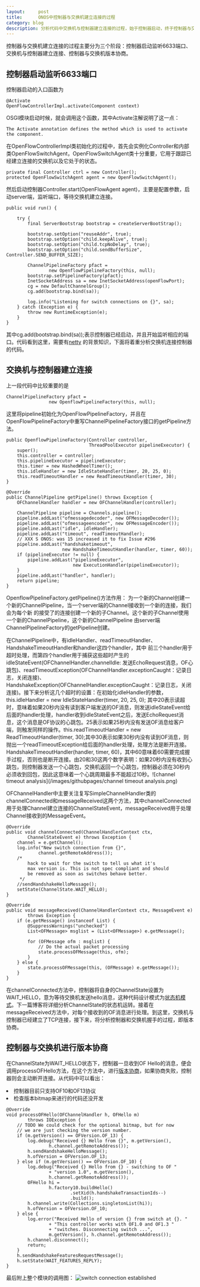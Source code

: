 ```yaml
---
layout:     post
title:      ONOS中控制器与交换机建立连接的过程
category: blog
description: 分析代码中交换机与控制器建立连接的过程，始于控制器启动，终于控制器与交换机版本协商。
---
```


控制器与交换机建立连接的过程主要分为三个阶段：控制器启动监听6633端口、交换机与控制器建立连接、控制器与交换机版本协商。

## 控制器启动监听6633端口

控制器启动的入口函数为

    @Activate
    OpenFlowControllerImpl.activate(Component context)
OSGI模块启动时候，就会调用这个函数，其中Activate注解说明了这一点：
    
    The Activate annotation defines the method which is used to activate the component.
在OpenFlowControllerImpl类初始化的过程中，首先会实例化Controller和内部类OpenFlowSwitchAgent，OpenFlowSwitchAgent类十分重要，它用于跟踪已经建立连接的交换机以及它处于的状态。

    private final Controller ctrl = new Controller();
    protected OpenFlowSwitchAgent agent = new OpenFlowSwitchAgent();

然后启动控制器Controller.start(OpenFlowAgent agent)，主要是配置参数，启动server端，监听端口，等待交换机建立连接。

    public void run() {

        try {
            final ServerBootstrap bootstrap = createServerBootStrap();

            bootstrap.setOption("reuseAddr", true);
            bootstrap.setOption("child.keepAlive", true);
            bootstrap.setOption("child.tcpNoDelay", true);
            bootstrap.setOption("child.sendBufferSize", Controller.SEND_BUFFER_SIZE);

            ChannelPipelineFactory pfact =
                    new OpenflowPipelineFactory(this, null);
            bootstrap.setPipelineFactory(pfact);
            InetSocketAddress sa = new InetSocketAddress(openFlowPort);
            cg = new DefaultChannelGroup();
            cg.add(bootstrap.bind(sa));

            log.info("Listening for switch connections on {}", sa);
        } catch (Exception e) {
            throw new RuntimeException(e);
        }
    }

其中cg.add(bootstrap.bind(sa));表示控制器已经启动，并且开始监听相应的端口。代码看到这里，需要有[netty][] 的背景知识，下面将着重分析交换机连接控制器的代码。

## 交换机与控制器建立连接
上一段代码中比较重要的是

    ChannelPipelineFactory pfact =
                    new OpenflowPipelineFactory(this, null);
这里将pipeline初始化为OpenFlowPipelineFactory，并且在OpenFlowPipelineFactory中重写ChannelPipelineFactory接口的getPipeline方法。

    public OpenflowPipelineFactory(Controller controller,
                                   ThreadPoolExecutor pipelineExecutor) {
        super();
        this.controller = controller;
        this.pipelineExecutor = pipelineExecutor;
        this.timer = new HashedWheelTimer();
        this.idleHandler = new IdleStateHandler(timer, 20, 25, 0);
        this.readTimeoutHandler = new ReadTimeoutHandler(timer, 30);
    }

    @Override
    public ChannelPipeline getPipeline() throws Exception {
        OFChannelHandler handler = new OFChannelHandler(controller);

        ChannelPipeline pipeline = Channels.pipeline();
        pipeline.addLast("ofmessagedecoder", new OFMessageDecoder());
        pipeline.addLast("ofmessageencoder", new OFMessageEncoder());
        pipeline.addLast("idle", idleHandler);
        pipeline.addLast("timeout", readTimeoutHandler);
        // XXX S ONOS: was 15 increased it to fix Issue #296
        pipeline.addLast("handshaketimeout",
                         new HandshakeTimeoutHandler(handler, timer, 60));
        if (pipelineExecutor != null) {
            pipeline.addLast("pipelineExecutor",
                             new ExecutionHandler(pipelineExecutor));
        }
        pipeline.addLast("handler", handler);
        return pipeline;
    }
OpenflowPipelineFactory.getPipeline()方法作用：
为一个新的Channel创建一个新的ChannelPipeline，当一个server端的Channel接收到一个新的连接，我们会为每个新
的接受了的连接创建一个新的子Channel。这个新的子Channel使用一个新的ChannelPipeline，这个新的ChannelPipeline
由server端ChannelPipelineFactory的getPipeline创建。

在ChannelPipeline中，有idleHandler、readTimeoutHandler、HandshakeTimeoutHandler和handler这四个handler，其中
前三个handler用于超时处理，而第四个handler用于捕获这些超时产生的idleStateEvent(OFChannelHandler.channelIdle:
发送EchoRequest消息，OF心跳包)、readTimeoutException(OFChannelHandler.exceptionCaught：记录日志，关闭连接)、
HandshakeException(OFChannelHandler.exceptionCaught：记录日志，关闭连接)。接下来分析这几个超时的设置：在初始化idleHandler的参数，this.idleHandler = new IdleStateHandler(timer, 20, 25, 0); 其中20表示读超时，意味着如果20秒内没有读到客户端发送的OF消息，则发送idleStateEvent给后面的handler处理，handler收到idleStateEvent之后，发送EchoRequest消息，这个消息是OF协议的心跳包。25表示如果25秒内没有发送OF消息给客户端，则触发同样的操作。this.readTimeoutHandler = new ReadTimeoutHandler(timer, 30);其中30表示如果30秒内没有读到OF消息，则抛出一个readTimeoutException给后面的handler处理，处理方法是断开连接。HandshakeTimeoutHandler(handler, timer, 60)，其中60意味着60需要完成握手过程，否则也是断开连接。由20和30这两个数字表明：如果20秒内没有收到心跳包，则控制器发送一个心跳包，交换机返回一个心跳包，控制器必须在30秒内必须收到回包，因此这意味着一个心跳周期最多不能超过10秒。![channel timeout analysis](/images/githubpages/channel timeout analysis.png)

OFChannelHandler中主要关注复写SimpleChannelHandler类的channelConnected和messageReceived这两个方法，其中channelConnected用于处理Channel建立连接的ChannelStateEvent，messageReceived用于处理Channel接收到的MessageEvent。

    @Override
    public void channelConnected(ChannelHandlerContext ctx,
            ChannelStateEvent e) throws Exception {
        channel = e.getChannel();
        log.info("New switch connection from {}",
                channel.getRemoteAddress());
        /*
            hack to wait for the switch to tell us what it's
            max version is. This is not spec compliant and should
            be removed as soon as switches behave better.
         */
        //sendHandshakeHelloMessage();
        setState(ChannelState.WAIT_HELLO);
    }

    @Override
    public void messageReceived(ChannelHandlerContext ctx, MessageEvent e)
            throws Exception {
        if (e.getMessage() instanceof List) {
            @SuppressWarnings("unchecked")
            List<OFMessage> msglist = (List<OFMessage>) e.getMessage();

            for (OFMessage ofm : msglist) {
                // Do the actual packet processing
                state.processOFMessage(this, ofm);
            }
        } else {
            state.processOFMessage(this, (OFMessage) e.getMessage());
        }
    }

在channelConnected方法中，控制器将自身的ChannelState设置为WAIT_HELLO，意为等待交换机发送hello消息，这种代码设计模式为[状态机模式][]。下一篇博客将详细分析ChannelState的状态机运转。接着在messageReceived方法中，对每个接收到的OF消息进行处理。到这里，交换机与控制器已经建立了TCP连接，接下来，将分析控制器和交换机握手的过程，即版本协商。

## 控制器与交换机进行版本协商
在ChannelState为WAIT_HELLO状态下，控制器一旦收到OF Hello的消息，便会调用processOFHello方法，在这个方法中，进行[版本协商][]，如果协商失败，控制器则会主动断开连接。从代码中可以看出：
<li>控制器目前只支持OF10和OF13协议</li>
<li>检查版本bitmap来进行的代码还没开发</li>

    @Override
    void processOFHello(OFChannelHandler h, OFHello m)
            throws IOException {
        // TODO We could check for the optional bitmap, but for now
        // we are just checking the version number.
        if (m.getVersion() == OFVersion.OF_13) {
            log.debug("Received {} Hello from {}", m.getVersion(),
                    h.channel.getRemoteAddress());
            h.sendHandshakeHelloMessage();
            h.ofVersion = OFVersion.OF_13;
        } else if (m.getVersion() == OFVersion.OF_10) {
            log.debug("Received {} Hello from {} - switching to OF "
                    + "version 1.0", m.getVersion(),
                    h.channel.getRemoteAddress());
            OFHello hi =
                    h.factory10.buildHello()
                            .setXid(h.handshakeTransactionIds--)
                            .build();
            h.channel.write(Collections.singletonList(hi));
            h.ofVersion = OFVersion.OF_10;
        } else {
            log.error("Received Hello of version {} from switch at {}. "
                    + "This controller works with OF1.0 and OF1.3 "
                    + "switches. Disconnecting switch ...",
                    m.getVersion(), h.channel.getRemoteAddress());
            h.channel.disconnect();
            return;
        }
        h.sendHandshakeFeaturesRequestMessage();
        h.setState(WAIT_FEATURES_REPLY);
    }

最后附上整个模块的调用图：
![switch connection established](/images/githubpages/switch-connection-established.png)

[netty]:http://www.importnew.com/7669.html "netty"
[状态机模式]:http://www.importnew.com/7669.html "状态机模式"
[版本协商]:http://flowgrammable.org/sdn/openflow/state-machine/ "版本协商"
